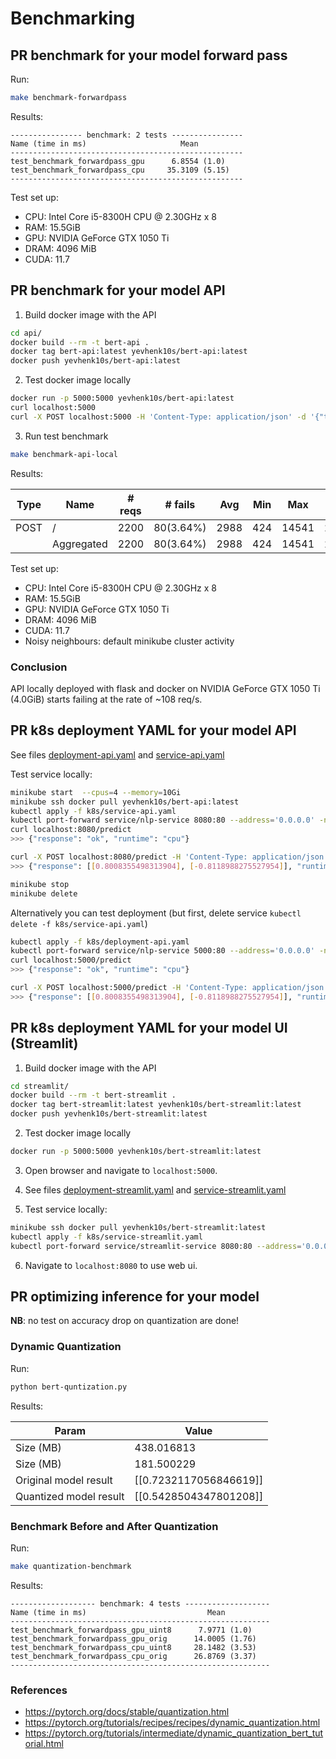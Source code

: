 # Benchmarking

## PR benchmark for your model forward pass

Run:

```bash
make benchmark-forwardpass
```

Results:

```
---------------- benchmark: 2 tests ----------------
Name (time in ms)                     Mean          
----------------------------------------------------
test_benchmark_forwardpass_gpu      6.8554 (1.0)    
test_benchmark_forwardpass_cpu     35.3109 (5.15)   
----------------------------------------------------
```

Test set up:
- CPU: Intel Core i5-8300H CPU @ 2.30GHz x 8
- RAM: 15.5GiB
- GPU: NVIDIA GeForce GTX 1050 Ti
- DRAM: 4096 MiB
- CUDA: 11.7

## PR benchmark for your model API

1. Build docker image with the API

```bash
cd api/
docker build --rm -t bert-api .
docker tag bert-api:latest yevhenk10s/bert-api:latest
docker push yevhenk10s/bert-api:latest
```

2. Test docker image locally

```bash
docker run -p 5000:5000 yevhenk10s/bert-api:latest
curl localhost:5000
curl -X POST localhost:5000 -H 'Content-Type: application/json' -d '{"texts": ["hello, world", "this is a sentance"]}'
```

3. Run test benchmark

```bash
make benchmark-api-local
```

Results:


| Type | Name       | # reqs | # fails   | Avg  | Min | Max   | Med  | req/s  | failures/s |
| ---- | ---------- | ------ | --------- | ---- | --- | ----- | ---- | ------ | ---------- |
| POST | /          | 2200   | 80(3.64%) | 2988 | 424 | 14541 | 2000 | 108.40 | 1.20       |
|      | Aggregated | 2200   | 80(3.64%) | 2988 | 424 | 14541 | 2000 | 108.40 | 1.20       |

Test set up:
- CPU: Intel Core i5-8300H CPU @ 2.30GHz x 8
- RAM: 15.5GiB
- GPU: NVIDIA GeForce GTX 1050 Ti
- DRAM: 4096 MiB
- CUDA: 11.7
- Noisy neighbours: default minikube cluster activity

### Conclusion

API locally deployed with flask and docker on NVIDIA GeForce GTX 1050 Ti (4.0GiB) starts failing at the rate of ~108 req/s.


## PR k8s deployment YAML for your model API

See files [deployment-api.yaml](./k8s/deployment-api.yaml) and [service-api.yaml](./k8s/service-api.yaml)

Test service locally:

```bash
minikube start  --cpus=4 --memory=10Gi
minikube ssh docker pull yevhenk10s/bert-api:latest
kubectl apply -f k8s/service-api.yaml
kubectl port-forward service/nlp-service 8080:80 --address='0.0.0.0' -n default
curl localhost:8080/predict
>>> {"response": "ok", "runtime": "cpu"}

curl -X POST localhost:8080/predict -H 'Content-Type: application/json' -d '{"texts": ["hello, world", "this is a sentance"]}'
>>> {"response": [[0.8008355498313904], [-0.8118988275527954]], "runtime": "cpu"}

minikube stop
minikube delete
```

Alternatively you can test deployment (but first, delete service `kubectl delete -f k8s/service-api.yaml`)

```bash
kubectl apply -f k8s/deployment-api.yaml
kubectl port-forward service/nlp-service 5000:80 --address='0.0.0.0' -n default
curl localhost:5000/predict
>>> {"response": "ok", "runtime": "cpu"}

curl -X POST localhost:5000/predict -H 'Content-Type: application/json' -d '{"texts": ["hello, world", "this is a sentance"]}'
>>> {"response": [[0.8008355498313904], [-0.8118988275527954]], "runtime": "cpu"}
```

## PR k8s deployment YAML for your model UI (Streamlit)

1. Build docker image with the API

```bash
cd streamlit/
docker build --rm -t bert-streamlit .
docker tag bert-streamlit:latest yevhenk10s/bert-streamlit:latest
docker push yevhenk10s/bert-streamlit:latest
```

2. Test docker image locally

```bash
docker run -p 5000:5000 yevhenk10s/bert-streamlit:latest
```

3. Open browser and navigate to `localhost:5000`.

4. See files [deployment-streamlit.yaml](./k8s/deployment-streamlit.yaml) and [service-streamlit.yaml](./k8s/service-streamlit.yaml)

5. Test service locally:

```bash
minikube ssh docker pull yevhenk10s/bert-streamlit:latest
kubectl apply -f k8s/service-streamlit.yaml
kubectl port-forward service/streamlit-service 8080:80 --address='0.0.0.0' -n default
```

6. Navigate to `localhost:8080` to use web ui.


## PR optimizing inference for your model

**NB**: no test on accuracy drop on quantization are done!

### Dynamic Quantization

Run:

```bash
python bert-quntization.py
```

Results:

| Param                  | Value                  |
| ---------------------- | ---------------------- |
| Size (MB)              | 438.016813             |
| Size (MB)              | 181.500229             |
| Original model result  | [[0.7232117056846619]] |
| Quantized model result | [[0.5428504347801208]] |


### Benchmark Before and After Quantization

Run:
```bash
make quantization-benchmark
```

Results:
```
------------------- benchmark: 4 tests -------------------
Name (time in ms)                           Mean          
----------------------------------------------------------
test_benchmark_forwardpass_gpu_uint8      7.9771 (1.0)    
test_benchmark_forwardpass_gpu_orig      14.0005 (1.76)   
test_benchmark_forwardpass_cpu_uint8     28.1482 (3.53)   
test_benchmark_forwardpass_cpu_orig      26.8769 (3.37)   
----------------------------------------------------------
```

### References

- https://pytorch.org/docs/stable/quantization.html
- https://pytorch.org/tutorials/recipes/recipes/dynamic_quantization.html
- https://pytorch.org/tutorials/intermediate/dynamic_quantization_bert_tutorial.html
